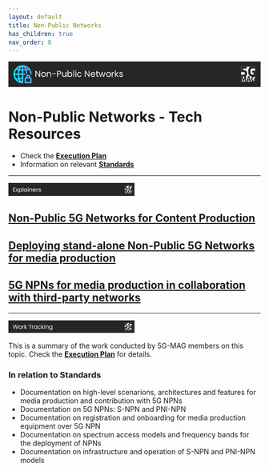 ```yaml
---
layout: default
title: Non-Public Networks
has_children: true
nav_order: 8
---
```


<img src="../assets/images/Banner_NPN.png" /> 

# Non-Public Networks - Tech Resources

* Check the [**Execution Plan**](https://github.com/orgs/5G-MAG/projects/44/views/11)
* Information on relevant [**Standards**](https://5g-mag.github.io/Standards/pages/npn.html)

---

<img src="../assets/images/Banner_Explainers.png" width="50%" /> 

## [Non-Public 5G Networks for Content Production](https://www.5g-mag.com/post/non-public-5g-networks-for-content-production)
## [Deploying stand-alone Non-Public 5G Networks for media production](https://www.5g-mag.com/post/deploying-stand-alone-non-public5g-networks-for-media-production)
## [5G NPNs for media production in collaboration with third-party networks](https://www.5g-mag.com/post/5g-npns-for-media-production-collaboration-with-third-party-networks)

---

<img src="../assets/images/Banner_WorkTracking.png" width="50%" /> 

This is a summary of the work conducted by 5G-MAG members on this topic. Check the [**Execution Plan**](https://github.com/orgs/5G-MAG/projects/44/views/11) for details.

### In relation to Standards
* Documentation on high-level scenarions, architectures and features for media production and contribution with 5G NPNs
* Documentation on 5G NPNs: S-NPN and PNI-NPN
* Documentation on registration and onboarding for media production equipment over 5G NPN
* Documentation on spectrum access models and frequency bands for the deployment of NPNs
* Documentation on infrastructure and operation of S-NPN and PNI-NPN models
